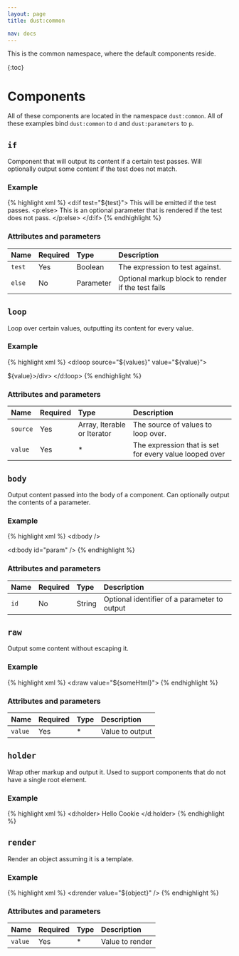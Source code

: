 ```yaml
---
layout: page
title: dust:common

nav: docs
---
```


This is the common namespace, where the default components reside.

{:toc}

# Components

All of these components are located in the namespace `dust:common`. All of these examples bind `dust:common` to `d` and `dust:parameters` to `p`.

## `if`

Component that will output its content if a certain test passes. Will optionally output some content if the test does not match.

### Example

{% highlight xml %}
<d:if test="${test}">
	This will be emitted if the test passes.
	<p:else>
		This is an optional parameter that is rendered if the test does not pass.
	</p:else>
</d:if>
{% endhighlight %}

### Attributes and parameters

| Name      | Required | Type       | Description |
|:----------|:---------|:-----------|:------------|
| `test`    | Yes      | Boolean    | The expression to test against. |
| `else`    | No       | Parameter  | Optional markup block to render if the test fails |


## `loop`

Loop over certain values, outputting its content for every value.

### Example

{% highlight xml %}
<d:loop source="${values}" value="${value}">
	<div>${value}>/div>
</d:loop>
{% endhighlight %}

### Attributes and parameters

| Name      | Required | Type       | Description |
|:----------|:---------|:-----------|:------------|
| `source`  | Yes      | Array, Iterable or Iterator | The source of values to loop over. |
| `value`   | Yes      | * | The expression that is set for every value looped over |

## `body`

Output content passed into the body of a component. Can optionally output the contents of a parameter.

### Example

{% highlight xml %}
<d:body />

<d:body id="param" />
{% endhighlight %}

### Attributes and parameters

| Name      | Required | Type       | Description |
|:----------|:---------|:-----------|:------------|
| `id`      | No       | String     | Optional identifier of a parameter to output |

## `raw`

Output some content without escaping it.

### Example

{% highlight xml %}
<d:raw value="${someHtml}">
{% endhighlight %}

### Attributes and parameters

| Name      | Required | Type       | Description |
|:----------|:---------|:-----------|:------------|
| `value`   | Yes      | *          | Value to output |

## `holder`

Wrap other markup and output it. Used to support components that do not have a single root element.

### Example

{% highlight xml %}
<d:holder>
	<td>Hello</td>
	<td>Cookie</td>
</d:holder>
{% endhighlight %}

## `render`

Render an object assuming it is a template.

### Example

{% highlight xml %}
<d:render value="${object}" />
{% endhighlight %}

### Attributes and parameters

| Name      | Required | Type       | Description |
|:----------|:---------|:-----------|:------------|
| `value`   | Yes      | *          | Value to render |

